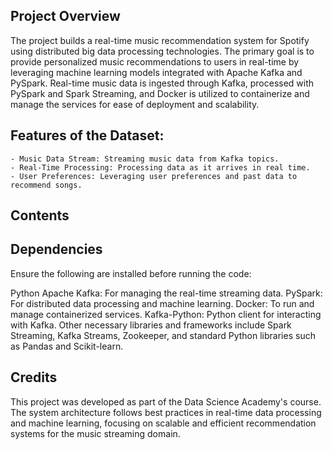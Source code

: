 
## Project Overview
The project builds a real-time music recommendation system for Spotify using distributed big data processing technologies. The primary goal is to provide personalized music recommendations to users in real-time by leveraging machine learning models integrated with Apache Kafka and PySpark. Real-time music data is ingested through Kafka, processed with PySpark and Spark Streaming, and Docker is utilized to containerize and manage the services for ease of deployment and scalability.

## Features of the Dataset:
    - Music Data Stream: Streaming music data from Kafka topics.
    - Real-Time Processing: Processing data as it arrives in real time.
    - User Preferences: Leveraging user preferences and past data to recommend songs.


## Contents



## Dependencies
Ensure the following are installed before running the code:

Python
Apache Kafka: For managing the real-time streaming data.
PySpark: For distributed data processing and machine learning.
Docker: To run and manage containerized services.
Kafka-Python: Python client for interacting with Kafka.
Other necessary libraries and frameworks include Spark Streaming, Kafka Streams, Zookeeper, and standard Python libraries such as Pandas and Scikit-learn.

## Credits
This project was developed as part of the Data Science Academy's course. The system architecture follows best practices in real-time data processing and machine learning, focusing on scalable and efficient recommendation systems for the music streaming domain.